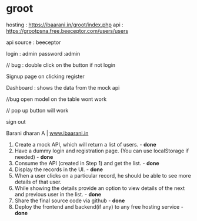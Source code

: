 # groot
hosting : https://ibaarani.in/groot/index.php
api : https://grootpsna.free.beeceptor.com/users/users

api source : beeceptor

login : admin 
password :admin

// bug : double click on the button if not login 

Signup page on clicking register 

Dashboard : shows the data from the mock api 


//bug open model on the table wont work 

// pop up button will work 

sign out 


Barani dharan A | www.ibaarani.in


1. Create a mock API, which will return a list of users. - **done**
2. Have a dummy login and registration page. (You can use localStorage if needed) - **done** 
3. Consume the API (created in Step 1) and get the list. - **done** 
4. Display the records in the UI. - **done** 
5. When a user clicks on a particular record, he should be able to see more details of that
user.
6. While showing the details provide an option to view details of the next and previous user
in the list. - **done** 
7. Share the final source code via github - **done**
8. Deploy the frontend and backend(if any) to any free hosting service - **done** 
